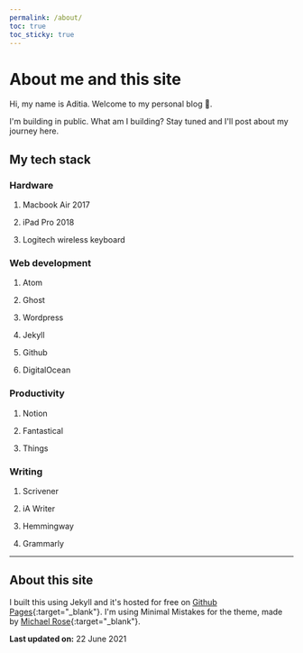 ```yaml
---
permalink: /about/
toc: true
toc_sticky: true
---
```


# About me and this site

Hi, my name is Aditia. Welcome to my personal blog :wave:.

I'm building in public. What am I building? Stay tuned and I'll post about my journey here.

## My tech stack

### Hardware

1. Macbook Air 2017

2. iPad Pro 2018

3. Logitech wireless keyboard

### Web development

1. Atom

2. Ghost

3. Wordpress

4. Jekyll

5. Github

6. DigitalOcean

### Productivity

1. Notion

2. Fantastical

3. Things

### Writing

1. Scrivener

2. iA Writer

3. Hemmingway

4. Grammarly

***

## About this site

I built this using Jekyll and it's hosted for free on [Github Pages](https://pages.github.com){:target="_blank"}. I'm using Minimal Mistakes for the theme, made by [Michael Rose](https://mademistakes.com "Check his awesome blog"){:target="_blank"}.

<div class="notice--info">
  <p><strong>Last updated on:</strong> 22 June 2021</p>
</div>
